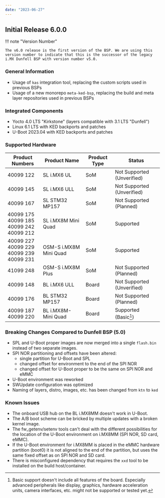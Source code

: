 ```yaml
---
date: "2023-06-27"
---
```

## Initial Release 6.0.0

!!! note "Version Number"

    The v6.0 release is the first version of the BSP. We are using this
    version number to indicate that this is the successor of the legacy
    i.MX Dunfell BSP with version number v5.0.

### General Information

* Usage of `kas` integration tool, replacing the custom scripts used in previous
  BSPs
* Usage of a new monorepo `meta-ked-bsp`, replacing the build and meta layer
  repositories used in previous BSPs

### Integrated Components

* Yocto 4.0 LTS "Kirkstone" (layers compatible with 3.1 LTS "Dunfell")
* Linux 6.1 LTS with KED backports and patches
* U-Boot 2023.04 with KED backports and patches

### Supported Hardware

| Product Numbers | Product Name | Product Type | Status |
| --------------- | ------------ | ------------ | ------ |
| 40099 122 | SL i.MX6 UL | SoM | Not Supported (Unverified) |
| 40099 145 | SL i.MX6 ULL | SoM | Not Supported (Unverified) |
| 40099 167 | SL STM32 MP157 | SoM | Not Supported (Planned) |
| 40099 175<br>40099 185<br>40099 242<br>40099 212 | SL i.MX8M Mini Quad | SoM | Supported |
| 40099 227<br>40099 229<br>40099 239<br>40099 231 | OSM-S i.MX8M Mini Quad | SoM | Supported |
| 41099 248 | OSM-S i.MX8M Plus | SoM | Not Supported (Planned) |
| 40099 148 | BL i.MX6 ULL | Board | Not Supported (Unverified) |
| 40099 176 | BL STM32 MP157 | Board | Not Supported (Planned) |
| 40099 187<br>40099 220 | BL i.MX8M-Mini Quad | Board | Supported (Basic[^1]) |

### Breaking Changes Compared to Dunfell BSP (5.0)

* SPL and U-Boot proper images are now merged into a single `flash.bin` instead
  of two separate images.
* SPI NOR partitioning and offsets have been altered:
  * single partition for U-Boot and SPL
  * changed offset for environment to the end of the SPI NOR
  * changed offset for U-Boot proper to be the same on SPI NOR and eMMC
* U-Boot environment was reworked
* SWUpdate configuration was optimized
* Naming of layers, distro, images, etc. has been changed from `ktn` to `ked`

### Known Issues

* The onboard USB hub on the BL i.MX8MM doesn't work in U-Boot.
* The A/B boot scheme can be bricked by multiple updates with a broken kernel
  image.
* The fw_getenv/setenv tools can't deal with the different possibilities for
  the location of the U-Boot environment on i.MX8MM (SPI NOR, SD card, eMMC).
* If the U-Boot environment for i.MX8MM is placed in the eMMC hardware partition
  (boot0) it is not aligned to the end of the partition, but uses the same
  fixed offset as on SPI NOR and SD card.
* There is misconfigured dependency that requires the `xxd` tool to be installed
  on the build host/container.

[^1]: Basic support doesn't include all features of the board. Especially
      advanced peripherals like display, graphics, hardware acceleration units,
      camera interfaces, etc. might not be supported or tested yet.
